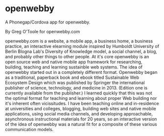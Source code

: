 openwebby
=========

A Phonegap/Cordova app for openwebby.

By Greg O'Toole
for openwebby.com


openwebby.com is a website, a mobile app, a business home, a business practice, an interactive elearning module inspired by Humboldt University of Berlin Blogna Lab's Diversity of Knowledge model, a social channel, a blog, and probably other things to other people. At it's core openwebby is an open source web and native mobile app framework for researching, building, teaching and learning sustainble web systems. The idea of openwebby started out in a completely different format. Openwebby began as a traditional, paperback book and ebook titled Sustainable Web Ecosystem Design which was published by Springer the international publisher of science, technology, and medicine in 2013. (Edition one is currently available from the publisher.) I learned quickly that this was not the optimal format for teaching and learning about proper Web building nor it's inherent often vicissitudes. I have been teaching online and in-residence at universities and colleges, blogging, building web sites and native mobile applications, using social media channels, and developing approachable, asynchronous instructional materials for 20 years, so an interactive version of the idea of openwebby was a natural fit for a composite of these various communication models.

